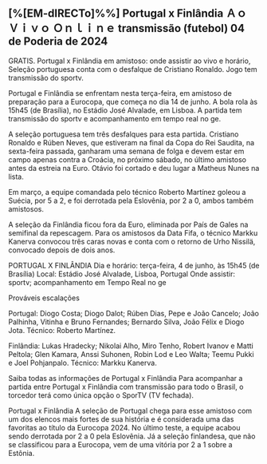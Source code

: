 <h2>[%[EM-dIRECTo]%%] Portugal x Finlândia Ａｏ Ｖｉｖｏ Ｏｎｌｉｎｅ transmissão (futebol) 04 de Poderia de 2024</h2>

GRATIS. Portugal x Finlândia em amistoso: onde assistir ao vivo e horário, Seleção portuguesa conta com o desfalque de Cristiano Ronaldo. Jogo tem transmissão do sportv.

Portugal e Finlândia se enfrentam nesta terça-feira, em amistoso de preparação para a Eurocopa, que começa no dia 14 de junho. A bola rola às 15h45 (de Brasília), no Estádio José Alvalade, em Lisboa. A partida tem transmissão do sportv e acompanhamento em tempo real no ge.

A seleção portuguesa tem três desfalques para esta partida. Cristiano Ronaldo e Rúben Neves, que estiveram na final da Copa do Rei Saudita, na sexta-feira passada, ganharam uma semana de folga e devem estar em campo apenas contra a Croácia, no próximo sábado, no último amistoso antes da estreia na Euro. Otávio foi cortado e deu lugar a Matheus Nunes na lista.

Em março, a equipe comandada pelo técnico Roberto Martínez goleou a Suécia, por 5 a 2, e foi derrotada pela Eslovênia, por 2 a 0, ambos também amistosos.

A seleção da Finlândia ficou fora da Euro, eliminada por País de Gales na semifinal da repescagem. Para os amistosos da Data Fifa, o técnico Markku Kanerva convocou três caras novas e conta com o retorno de Urho Nissilä, convocado depois de dois anos.

PORTUGAL X FINLÂNDIA
Dia e horário: terça-feira, 4 de junho, às 15h45 (de Brasília)
Local: Estádio José Alvalade, Lisboa, Portugal
Onde assistir: sportv; acompanhamento em Tempo Real no ge

Prováveis escalações

Portugal: Diogo Costa; Diogo Dalot; Rúben Dias, Pepe e João Cancelo; João Palhinha, Vitinha e Bruno Fernandes; Bernardo Silva, João Félix e Diogo Jota. Técnico: Roberto Martínez.

Finlândia: Lukas Hradecky; Nikolai Alho, Miro Tenho, Robert Ivanov e Matti Peltola; Glen Kamara, Anssi Suhonen, Robin Lod e Leo Walta; Teemu Pukki e Joel Pohjanpalo. Técnico: Markku Kanerva.

Saiba todas as informações de Portugal x Finlândia
Para acompanhar a partida entre Portugal x Finlândia com transmissão para todo o Brasil, o torcedor terá como única opção o SporTV (TV fechada).

Portugal x Finlândia
A seleção de Portugal chega para esse amistoso com um dos elencos mais fortes de sua história e é considerada uma das favoritas ao título da Eurocopa 2024. No último teste, a equipe acabou sendo derrotada por 2 a 0 pela Eslovênia. Já a seleção finlandesa, que não se classificou para a Eurocopa, vem de uma vitória por 2 a 1 sobre a Estônia.
